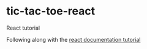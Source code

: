 # tic-tac-toe-react
React tutorial

Following along with the [react documentation tutorial](https://react.dev/learn/tutorial-tic-tac-toe)
